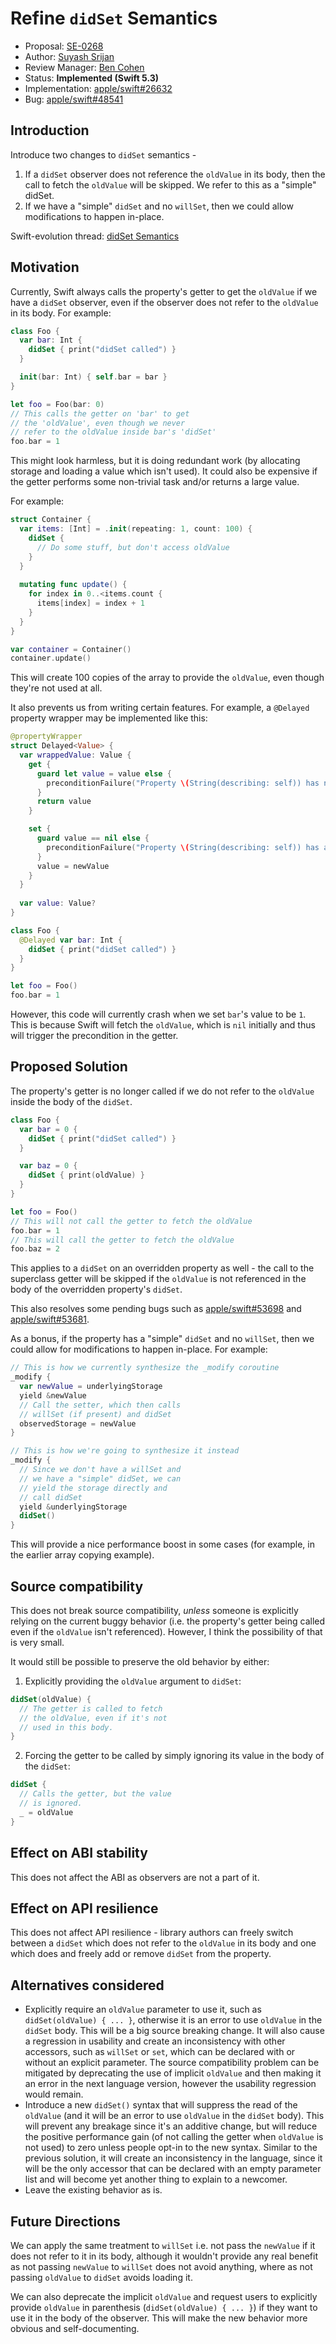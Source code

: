 # Refine `didSet` Semantics

* Proposal: [SE-0268](0268-didset-semantics.md)
* Author: [Suyash Srijan](https://github.com/theblixguy)
* Review Manager: [Ben Cohen](https://github.com/airspeedswift)
* Status: **Implemented (Swift 5.3)**
* Implementation: [apple/swift#26632](https://github.com/apple/swift/pull/26632)
* Bug: [apple/swift#48541](https://github.com/apple/swift/issues/48541)

## Introduction

Introduce two changes to `didSet` semantics - 

1. If a `didSet` observer does not reference the `oldValue` in its body, then the call to fetch the `oldValue` will be skipped. We refer to this as a "simple" didSet.
2. If we have a "simple" `didSet` and no `willSet`, then we could allow modifications to happen in-place.

Swift-evolution thread: [didSet Semantics](https://forums.swift.org/t/pitch-didset-semantics/27858)

## Motivation

Currently, Swift always calls the property's getter to get the `oldValue` if we have a `didSet` observer, even if the observer does not refer to the `oldValue` in its body. For example:

```swift
class Foo {
  var bar: Int {
    didSet { print("didSet called") }
  }

  init(bar: Int) { self.bar = bar }
}

let foo = Foo(bar: 0)
// This calls the getter on 'bar' to get 
// the 'oldValue', even though we never 
// refer to the oldValue inside bar's 'didSet'
foo.bar = 1
```

This might look harmless, but it is doing redundant work (by allocating storage and loading a value which isn't used). It could also be expensive if the getter performs some non-trivial task and/or returns a large value.

For example:

```swift
struct Container {
  var items: [Int] = .init(repeating: 1, count: 100) {
    didSet {
      // Do some stuff, but don't access oldValue
    }
  }
  
  mutating func update() {
    for index in 0..<items.count {
      items[index] = index + 1
    }
  }
}

var container = Container()
container.update()
```

This will create 100 copies of the array to provide the `oldValue`, even though they're not used at all.

It also prevents us from writing certain features. For example, a `@Delayed` property wrapper may be implemented like this:

```swift
@propertyWrapper
struct Delayed<Value> {
  var wrappedValue: Value {
    get {
      guard let value = value else {
        preconditionFailure("Property \(String(describing: self)) has not been set yet")
      }
      return value
    }

    set {
      guard value == nil else {
        preconditionFailure("Property \(String(describing: self)) has already been set")
      }
      value = newValue
    }
  }
  
  var value: Value?
}

class Foo {
  @Delayed var bar: Int {
    didSet { print("didSet called") }
  }
}

let foo = Foo()
foo.bar = 1
```

However, this code will currently crash when we set `bar`'s value to be `1`. This is because Swift will fetch the `oldValue`, which is `nil` initially and thus will trigger the precondition in the getter.

## Proposed Solution

The property's getter is no longer called if we do not refer to the `oldValue` inside the body of the `didSet`.

```swift
class Foo {
  var bar = 0 {
    didSet { print("didSet called") }
  }

  var baz = 0 {
    didSet { print(oldValue) }
  }
}

let foo = Foo()
// This will not call the getter to fetch the oldValue
foo.bar = 1
// This will call the getter to fetch the oldValue
foo.baz = 2
```

This applies to a `didSet` on an overridden property as well - the call to the superclass getter will be skipped if the `oldValue` is not referenced in the body of the overridden property's `didSet`.

This also resolves some pending bugs such as [apple/swift#53698](https://github.com/apple/swift/issues/53698) and [apple/swift#53681](https://github.com/apple/swift/issues/53681).

As a bonus, if the property has a "simple" `didSet` and no `willSet`, then we could allow for modifications to happen in-place. For example:

```swift
// This is how we currently synthesize the _modify coroutine
_modify {
  var newValue = underlyingStorage
  yield &newValue
  // Call the setter, which then calls
  // willSet (if present) and didSet
  observedStorage = newValue
}

// This is how we're going to synthesize it instead
_modify {
  // Since we don't have a willSet and
  // we have a "simple" didSet, we can
  // yield the storage directly and
  // call didSet
  yield &underlyingStorage
  didSet()
}
```

This will provide a nice performance boost in some cases (for example, in the earlier array copying example).

## Source compatibility

This does not break source compatibility, _unless_ someone is explicitly relying on the current buggy behavior (i.e. the property's getter being called even if the `oldValue` isn't referenced). However, I think the possibility of that is very small.

It would still be possible to preserve the old behavior by either:

1. Explicitly providing the `oldValue` argument to `didSet`: 
```swift
didSet(oldValue) {
  // The getter is called to fetch
  // the oldValue, even if it's not
  // used in this body.
}
```
2. Forcing the getter to be called by simply ignoring its value in the body of the `didSet`: 
```swift
didSet {
  // Calls the getter, but the value
  // is ignored.
  _ = oldValue
}
```

## Effect on ABI stability

This does not affect the ABI as observers are not a part of it.

## Effect on API resilience

This does not affect API resilience - library authors can freely switch between a `didSet` which does not refer to the `oldValue` in its body and one which does and freely add or remove `didSet` from the property.

## Alternatives considered

- Explicitly require an `oldValue` parameter to use it, such as `didSet(oldValue) { ... }`, otherwise it is an error to use `oldValue` in the `didSet` body. This will be a big source breaking change. It will also cause a regression in usability and create an inconsistency with other accessors, such as `willSet` or `set`, which can be declared with or without an explicit parameter. The source compatibility problem can be mitigated by deprecating the use of implicit `oldValue` and then making it an error in the next language version, however the usability regression would remain.
- Introduce a new `didSet()` syntax that will suppress the read of the `oldValue` (and it will be an error to use `oldValue` in the `didSet` body). This will prevent any breakage since it's an additive change, but will reduce the positive performance gain (of not calling the getter when `oldValue` is not used) to zero unless people opt-in to the new syntax. Similar to the previous solution, it will create an inconsistency in the language, since it will be the only accessor that can be declared with an empty parameter list and will become yet another thing to explain to a newcomer.
- Leave the existing behavior as is.

## Future Directions

We can apply the same treatment to `willSet` i.e. not pass the `newValue` if it does not refer to it in its body, although it wouldn't provide any real benefit as not passing `newValue` to `willSet` does not avoid anything, where as not passing `oldValue` to `didSet` avoids loading it.

We can also deprecate the implicit `oldValue` and request users to explicitly provide `oldValue` in parenthesis (`didSet(oldValue) { ... }`) if they want to use it in the body of the observer. This will make the new behavior more obvious and self-documenting.
